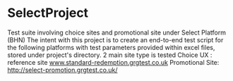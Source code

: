 # SelectProject
Test suite involving choice sites and promotional site under Select Platform (BHN)
The intent with this project is to create an end-to-end test script for the following platforms with test parameters provided 
within excel files, stored under project's directory. 2 main site type is tested
Choice UX : reference site www.standard-redemption.grgtest.co.uk
Promotional Site: http://select-promotion.grgtest.co.uk/
